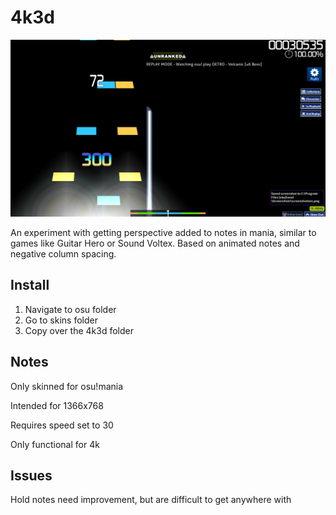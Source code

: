# 4k3d
![reference picture](pictures/ref1.png)

An experiment with getting perspective added to notes in mania, similar to games like Guitar Hero or Sound Voltex. Based on animated notes and negative column spacing.

## Install
1. Navigate to osu folder
2. Go to skins folder
3. Copy over the 4k3d folder

## Notes
Only skinned for osu!mania

Intended for 1366x768

Requires speed set to 30

Only functional for 4k

## Issues
Hold notes need improvement, but are difficult to get anywhere with
